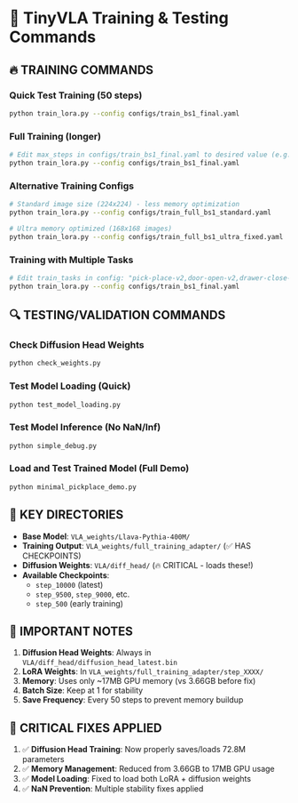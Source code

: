 # 🚀 TinyVLA Training & Testing Commands

## 🔥 TRAINING COMMANDS

### Quick Test Training (50 steps)
```bash
python train_lora.py --config configs/train_bs1_final.yaml
```

### Full Training (longer)
```bash
# Edit max_steps in configs/train_bs1_final.yaml to desired value (e.g., 2000)
python train_lora.py --config configs/train_bs1_final.yaml
```

### Alternative Training Configs
```bash
# Standard image size (224x224) - less memory optimization
python train_lora.py --config configs/train_full_bs1_standard.yaml

# Ultra memory optimized (168x168 images)
python train_lora.py --config configs/train_full_bs1_ultra_fixed.yaml
```

### Training with Multiple Tasks
```bash
# Edit train_tasks in config: "pick-place-v2,door-open-v2,drawer-close-v2"
python train_lora.py --config configs/train_bs1_final.yaml
```

## 🔍 TESTING/VALIDATION COMMANDS

### Check Diffusion Head Weights
```bash
python check_weights.py
```

### Test Model Loading (Quick)
```bash
python test_model_loading.py
```

### Test Model Inference (No NaN/Inf)
```bash
python simple_debug.py
```

### Load and Test Trained Model (Full Demo)
```bash
python minimal_pickplace_demo.py
```

## 📁 KEY DIRECTORIES

- **Base Model**: `VLA_weights/Llava-Pythia-400M/`
- **Training Output**: `VLA_weights/full_training_adapter/` (✅ HAS CHECKPOINTS)
- **Diffusion Weights**: `VLA/diff_head/` (🔥 CRITICAL - loads these!)
- **Available Checkpoints**: 
  - `step_10000` (latest)
  - `step_9500`, `step_9000`, etc.
  - `step_500` (early training)

## 🎯 IMPORTANT NOTES

1. **Diffusion Head Weights**: Always in `VLA/diff_head/diffusion_head_latest.bin`
2. **LoRA Weights**: In `VLA_weights/full_training_adapter/step_XXXX/`
3. **Memory**: Uses only ~17MB GPU memory (vs 3.66GB before fix)
4. **Batch Size**: Keep at 1 for stability
5. **Save Frequency**: Every 50 steps to prevent memory buildup

## 🚨 CRITICAL FIXES APPLIED

1. ✅ **Diffusion Head Training**: Now properly saves/loads 72.8M parameters
2. ✅ **Memory Management**: Reduced from 3.66GB to 17MB GPU usage  
3. ✅ **Model Loading**: Fixed to load both LoRA + diffusion weights
4. ✅ **NaN Prevention**: Multiple stability fixes applied 